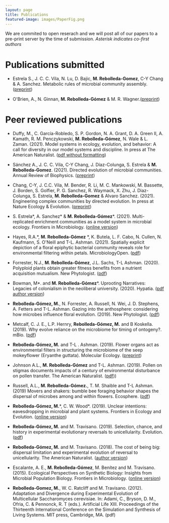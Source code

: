 ```yaml
---
layout: page
title: Publications
featured-image: images/PaperFig.png
---
```

We are commited to open reserach and we will post all of our papers to a pre-print server by the time of submission. 
*Asterisk indicates co-first authors*

# Publications submitted
- Estrela S., J. C. C. Vila, N. Lu, D. Bajic, **M. Rebolleda-Gomez**, C-Y Chang & A. Sanchez. Metabolic rules of microbial community assembly. ([preprint](https://www.biorxiv.org/content/biorxiv/early/2020/03/11/2020.03.09.984278.full.pdf))

- O'Brien, A., N. Ginnan, **M. Rebolleda-Gómez** & M. R. Wagner.([preprint](https://ecoevorxiv.org/exadg/))

# Peer reviewed publications
- Duffy, M., C. García-Robledo, S. P. Gordon, N. A. Grant, D. A. Green II, A. Kamath, R. M. Penczykowski, **M. Rebolleda-Gómez**, N. Wale & L. Zaman. (2021). Model systems in ecology, evolution, and behavior: A call for diversity in our model systems and discipline. In press at The American Naturalist. ([pdf without formatting](https://www.journals.uchicago.edu/doi/pdf/10.1086/714574))

- Sánchez A., J. C. C. Vila, C-Y Chang, J. Díaz-Colunga, S. Estrela & **M. Rebolleda-Gomez**. (2021). Directed evolution of microbial communities. Annual Review of Biophysics. ([preprint](https://www.annualreviews.org/doi/abs/10.1146/annurev-biophys-101220-072829))

- Chang, C-Y, J. C.C. Vila, M. Bender, R. Li, M. C. Mankowski, M. Bassette, J. Borden, S. Golfier, P. G. Sanchez, R. Waymack, X. Zhu, J. Diaz-Colunga, S. Estrela, **M. Rebolleda-Gomez** & Alvaro Sanchez. (2021). Engineering complex communities by directed evolution. In press at Nature Ecology & Evolution. ([preprint](https://www.biorxiv.org/content/10.1101/2020.07.24.214775v2.full.pdf))

- S. Estrela\*, A. Sanchez\* & **M. Rebolleda‐Gómez**\*. (2021). Multi-replicated enrichment communities as a model system in microbial ecology. Frontiers in Microbiology. ([online version](https://www.frontiersin.org/articles/10.3389/fmicb.2021.657467/full))

- Hayes, R.A.\*, **M. Rebolleda‐Gómez** \*, K. Butela, L. F. Cabo, N. Cullen, N. Kaufmann, S. O'Neill and  T-L. Ashman. (2021). Spatially explicit depiction of a floral epiphytic bacterial community reveals role for environmental filtering within petals. MicrobiologyOpen. ([pdf](https://onlinelibrary.wiley.com/doi/epdf/10.1002/mbo3.1158))

- Forrester, N.J.,  **M. Rebolleda‐Gómez**, J.L. Sachs, T-L Ashman. (2020). Polyploid plants obtain greater fitness benefits from a nutrient acquisition mutualism. New Phytologist. ([pdf](https://escholarship.org/uc/item/3396x20m))

- Bowman, M\*. and **M. Rebolleda-Gómez**\*. Uprooting Narratives: Legacies of colonialism in the neoliberal university. (2020). Hypatia. ([pdf author version](https://mrebolleda.github.io/files/Hypathia_2020.pdf))

- **Rebolleda-Gómez, M.**, N. Forrester, A. Russell, N. Wei, J. D. Stephens, A. Fetters and T-L. Ashman. Gazing into the anthosphere: considering how microbes influence floral evolution. (2019). New Phytologist. ([pdf](https://nph.onlinelibrary.wiley.com/doi/epdf/10.1111/nph.16137))

- Metcalf, C. J. E., L.P. Hernry, **Rebolleda-Gómez, M.** and B Koskella. (2019). Why evolve reliance on the microbiome for timing of ontogeny?. mBio. ([pdf](https://mbio.asm.org/content/mbio/10/5/e01496-19.full.pdf)) 

- **Rebolleda-Gómez, M.** and T-L . Ashman. (2019). Flower organs act as environmental filters in structuring the microbiome of the seep mokeyflower (Eryanthe guttata). Molecular Ecology. ([preprint](https://www.biorxiv.org/content/10.1101/721647v1.full.pdf+html))

- Johnson A.L., **M. Rebolleda-Gómez** and T-L. Ashman. (2019). Pollen on stigmas documents impacts of a century of environmental disturbance on pollen transfer. The American Naturalist. ([pdf](https://www.journals.uchicago.edu/doi/pdf/10.1086/704607)))

- Russell, A.L., **M. Rebolleda-Gómez.**, T. M. Shaible and T-L Ashman. (2019) Movers and shakers: bumble bee foraging behavior shapes the dispersal of microbes among and within flowers. Ecosphere. ([pdf](https://esajournals.onlinelibrary.wiley.com/doi/epdf/10.1002/ecs2.2714))

- **Rebolleda-Gómez, M.**\*, C. W. Wood\*. (2019). Unclear intentions: eavesdropping in microbial and plant systems. Frontiers in Ecology and Evolution. ([online version](https://www.frontiersin.org/articles/10.3389/fevo.2019.00385/full))

- **Rebolleda-Gómez, M.** and M. Travisano. (2019). Selection, chance, and history in experimental evolutionary reversals to unicellularity. Evolution. ([pdf](https://onlinelibrary.wiley.com/doi/epdf/10.1111/evo.13654))

- **Rebolleda-Gómez, M.** and M. Travisano. (2018). The cost of being big: dispersal limitation and experimental evolution of reversal to unicellularity. The American Naturalist. ([author version](https://mrebolleda.github.io/files/AmNat_2018.pdf))

- Escalante, A. E., **M. Rebolleda-Gómez**, M. Benítez and M. Travisano. (2015). Ecological Perspectives on Synthetic Biology: Insights from Microbial Population Biology. Frontiers in Microbiology. ([online version]())

- **Rebolleda-Gomez, M.**, W. C. Ratcliff and M. Travisano. (2012). Adaptation and Divergence during Experimental Evolution of Multicellular Saccharomyces cerevisiae. In: Adami, C., Bryson, D. M., Ofria, C. & Pennonck, R. T (eds.). Artificial Life XIII. Proceedings of the Thirteenth International Conference on the Simulation and Synthesis of Living Systems. MIT press, Cambridge, MA. (pdf)

